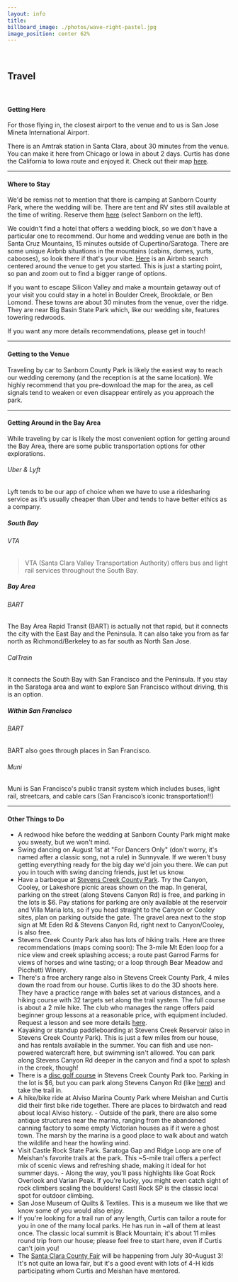 ```yaml
---
layout: info
title: 
billboard_image: ./photos/wave-right-pastel.jpg
image_position: center 62%
---
```

<br>

## Travel

<br>

#### Getting Here
For those flying in, the closest airport to the venue and to us is San Jose
Mineta International Airport.  

There is an Amtrak station in Santa Clara, about 30 minutes from the venue. You
can make it here from Chicago or Iowa in about 2 days. Curtis has done the
California to Iowa route and enjoyed it. Check out their map
[here](https://www.amtrak.com/content/dam/projects/dotcom/english/public/documents/Maps/Amtrak-System-Map-020923.pdf).

---

#### Where to Stay

We'd be remiss not to mention that there is camping at Sanborn County Park,
where the wedding will be. There are tent and RV sites still available at the
time of writing. Reserve them
[here](https://gooutsideandplay.org/reservation/camping/index.asp) (select
Sanborn on the left).

We couldn't find a hotel that offers a wedding block, so we don't have a
particular one to recommend. Our home and wedding venue are both in the Santa
Cruz Mountains, 15 minutes outside of Cupertino/Saratoga. There are some unique
Airbnb situations in the mountains (cabins, domes, yurts, cabooses), so look
there if that's your vibe.
[Here](https://www.airbnb.com/s/Sanborn-County-Park--Saratoga--CA/homes?refinement_paths%5B%5D=%2Fhomes&flexible_trip_lengths%5B%5D=one_week&monthly_start_date=2025-04-01&monthly_length=3&monthly_end_date=2025-07-01&price_filter_input_type=2&channel=EXPLORE&place_id=ChIJcxose6JMjoARhmLeeh9SfpM&acp_id=696cf260-8330-4696-897c-c9fbac36ad8b&date_picker_type=calendar&checkin=2025-08-01&checkout=2025-08-03&source=structured_search_input_header&search_type=user_map_move&query=Sanborn%20County%20Park%2C%20Saratoga%2C%20CA&search_mode=regular_search&price_filter_num_nights=2&ne_lat=37.27212358222919&ne_lng=-122.02451139979303&sw_lat=37.21297902381982&sw_lng=-122.10049323121143&zoom=14.51040736019344&zoom_level=14.51040736019344&search_by_map=true)
is an Airbnb search centered around the venue to get you started. This is just a starting point, so pan and zoom out to find a bigger range of options.

If you want to escape Silicon Valley and make a mountain getaway out of your
visit you could stay in a hotel in Boulder Creek, Brookdale, or Ben Lomond.
These towns are about 30 minutes from the venue, over the ridge. They are near
Big Basin State Park which, like our wedding site, features towering redwoods.

If you want any more details recommendations, please get in touch!

<!-- - Hyatt House San Jose/Cupertino -->
<!-- - Aloft Cupertino -->
<!-- - Maple Tree Inn -->
<!-- - Wild Palms, a JdV by Hyatt Hotel -->
<!-- - The Domain Hotel -->
<!-- - Hampton Inn & Suite Sunnyvale-Sillicon Valley, CA -->
<!-- - Wafer 450 Hotel -->
<!-- - Avatar Hotel Santa Clara, Tapestry Collection by Hilton -->
<!-- - Quality Inn & Suites Silicon Valley -->
<!-- - Best Western University Inn Santa Clara -->

---

#### Getting to the Venue
Traveling by car to Sanborn County Park is likely the easiest way to reach our
wedding ceremony (and the reception is at the same location). We highly
recommend that you pre-download the map for the area, as cell signals tend to
weaken or even disappear entirely as you approach the park.

---

#### Getting Around in the Bay Area
While traveling by car is likely the most convenient option for getting around
the Bay Area, there are some public transportation options for other explorations.
###### Uber & Lyft
Lyft tends to be our app of choice when we have to use a ridesharing service as
it’s usually cheaper than Uber and tends to have better ethics as a company.
##### South Bay
###### VTA
> VTA (Santa Clara Valley Transportation Authority) offers bus and light rail services throughout the South Bay.
##### Bay Area
###### BART
The Bay Area Rapid Transit (BART) is actually not that rapid, but it connects
the city with the East Bay and the Peninsula. It can also take you from as far
north as Richmond/Berkeley to as far south as North San Jose.
###### CalTrain
It connects the South Bay with San Francisco and the Peninsula. If you stay in
the Saratoga area and want to explore San Francisco without driving, this is an
option.
##### Within San Francisco
###### BART
BART also goes through places in San Francisco.
###### Muni
Muni is San Francisco's public transit system which includes buses, light rail,
streetcars, and cable cars (San Francisco’s iconic transportation!!)

---

#### Other Things to Do
- A redwood hike before the wedding at Sanborn County Park might make you
sweaty, but we won't mind.  
- Swing dancing on August 1st at "For Dancers Only" (don't worry, it's named
after a classic song, not a rule) in Sunnyvale. If we weren't busy getting
everything ready for the big day we'd join you there. We can put you in touch
with swing dancing friends, just let us know.  
- Have a barbeque at [Stevens Creek County
Park](https://files.santaclaracounty.gov/exjcpb1516/2024-11/stevens-creek-guide-map.pdf?VersionId=HpyIOm3iVqus5MBsmfeQVn3i0dqcOT1M).
Try the Canyon, Cooley, or Lakeshore picnic areas shown on the map. In general,
parking on the street (along Stevens Canyon Rd) is free, and parking in the
lots is $6. Pay stations for parking are only available at the reservoir and
Villa Maria lots, so if you head straight to the Canyon or Cooley sites, plan
on parking outside the gate. The gravel area next to the stop sign at Mt Eden
Rd & Stevens Canyon Rd, right next to Canyon/Cooley, is also free.
- Stevens Creek County Park also has lots of hiking trails. Here are three
recommendations (maps coming soon): The 3-mile Mt Eden loop for a nice view and
creek splashing access; a route past Garrod Farms for views of horses and wine
tasting; or a loop through Bear Meadow and Picchetti Winery.
- There's a free archery range also in Stevens Creek County Park, 4 miles down the
road from our house. Curtis likes to do the 3D shoots here. They have a
practice range with bales set at various distances, and a hiking course with 32
targets set along the trail system. The full course is about a 2 mile hike. The
club who manages the range offers paid beginner group lessons at a reasonable
price, with equipment included. Request a lesson and see more details
[here](https://www.bhuarchers.org/).  
- Kayaking or standup paddleboarding at Stevens Creek Reservoir (also in
Stevens Creek County Park). This is just a few miles from our house, and has
rentals available in the summer. You can fish and use non-powered watercraft
here, but swimming isn't allowed. You can park along Stevens Canyon Rd deeper
in the canyon and find a spot to splash in the creek, though!  
- There is a [disc golf
course](https://www.svdgc.org/villa-maria-disc-golf-course) in Stevens Creek
County Park too. Parking in the lot is $6, but you can park along Stevens
Canyon Rd (like [here](https://maps.app.goo.gl/gLxGyMbuzxnDZNue6)) and take the
trail in.  
- A hike/bike ride at Alviso Marina County Park where Meishan and Curtis did
their first bike ride together. There are places to birdwatch and read about
local Alviso history. - Outside of the park, there are also some antique
structures near the marina, ranging from the abandoned canning factory to some
empty Victorian houses as if it were a ghost town. The marsh by the marina is a
good place to walk about and watch the wildlife and hear the howling wind.  
- Visit Castle Rock State Park. Saratoga Gap and Ridge Loop are one of
Meishan's favorite trails at the park. This ~5-mile trail offers a perfect mix
of scenic views and refreshing shade, making it ideal for hot summer days. -
Along the way, you'll pass highlights like Goat Rock Overlook and Varian Peak.
If you're lucky, you might even catch sight of rock climbers scaling the
boulders! Castl Rock SP is the classic local spot for outdoor climbing.  
- San Jose Museum of Quilts & Textiles. This is a museum we like that we know
some of you would also enjoy.  
- If you're looking for a trail run of any length, Curtis can tailor a route
for you in one of the many local parks. He has run in ~all of them at least
once. The classic local summit is Black Mountain; it's about 11 miles round
trip from our house; please feel free to start here, even if Curtis can't join
you!  
- The [Santa Clara County Fair](https://thefair.org/) will be happening from
July 30-August 3! It's not quite an Iowa fair, but it's a good event with lots
of 4-H kids participating whom Curtis and Meishan have mentored.
